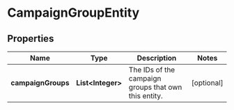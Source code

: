 

# CampaignGroupEntity

## Properties

Name | Type | Description | Notes
------------ | ------------- | ------------- | -------------
**campaignGroups** | **List&lt;Integer&gt;** | The IDs of the campaign groups that own this entity. |  [optional]



